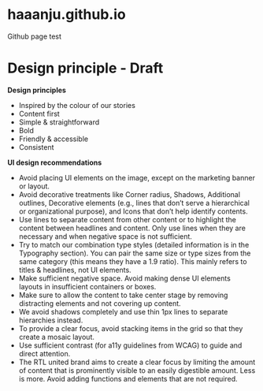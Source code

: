 # haaanju.github.io

Github page test


# Design principle - Draft

**Design principles**

- Inspired by the colour of our stories
- Content first
- Simple & straightforward
- Bold
- Friendly & accessible
- Consistent

**UI design recommendations**

- Avoid placing UI elements on the image, except on the marketing banner or layout.
- Avoid decorative treatments like Corner radius, Shadows, Additional outlines, Decorative elements (e.g., lines that don’t serve a hierarchical or organizational purpose), and Icons that don’t help identify contents.
- Use lines to separate content from other content or to highlight the content between headlines and content. Only use lines when they are necessary and when negative space is not sufficient.
- Try to match our combination type styles (detailed information is in the Typography section). You can pair the same size or type sizes from the same category (this means they have a 1.9 ratio). This mainly refers to titles & headlines, not UI elements.
- Make sufficient negative space. Avoid making dense UI elements layouts in insufficient containers or boxes.
- Make sure to allow the content to take center stage by removing distracting elements and not covering up content.
- We avoid shadows completely and use thin 1px lines to separate hierarchies instead.
- To provide a clear focus, avoid stacking items in the grid so that they create a mosaic layout.
- Use sufficient contrast (for a11y guidelines from WCAG) to guide and direct attention.
- The RTL united brand aims to create a clear focus by limiting the amount of content that is prominently visible to an easily digestible amount. Less is more. Avoid adding functions and elements that are not required.